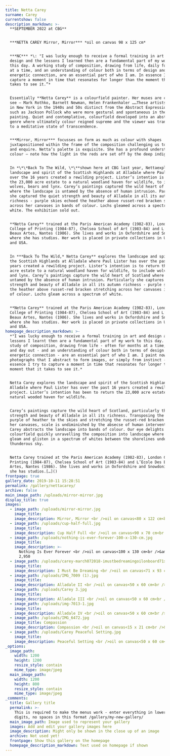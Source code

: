 ```yaml
---
title: Netta Carey
surname: Carey
currentshow: false
description_markdown: >-
  **SEPTEMBER 2022 at CBG**


  ***NETTA CAREY Mirror, Mirror*** *oil on canvas 98 x 125 cm*


  ***NC*** *\: "I was lucky enough to receive a formal training in art and
  design and the lessons I learned then are a fundamental part of my work to
  this day. A working study of composition, drawing from life, daily for months
  at a time, and an understanding of colour both in terms of design and
  energetic connection, are an essential part of who I am. In essence I try to
  capture a moment in time that resonates for longer than the moment that it
  takes to see it.”*


  Essentially **Netta Carey** is a colourfield painter. Her muses are clear to
  see – Mark Rothko, Barnett Newman, Helen Frankenhaler ……These artists emerged
  in New York in the 1940s and 50s distinct from the Abstract Expressionists
  such as Jackson Pollock who were more gestural and spontaneous in their
  painting. Quiet and contemplative, colourfield developed into an abstracted
  genre where ultimately colour reigned supreme and the viewer was transported
  to a meditative state of transcendence.


  ***Mirror, Mirror*** focusses on form as much as colour with shapes
  juxtapositioned within the frame of the composition challenging us to explore
  and enquire. Netta’s palette is exquisite. She has a profound understanding of
  colour – note how the light in the reds are set off by the deep indigo blue.


  In *\*\*Back To The Wild, \*\**shown here at CBG last year, Nettaexplored the
  landscape and spirit of the Scottish Highlands at Alladale where Paul Lister
  over the 16 years created a rewilding project. Lister’s intention is to return
  the 23,000 acre estate to a natural woodland haven for wildlife, to include
  wolves, bears and lynx. Carey’s paintings captured the wild heart of Scotland
  where the landscape is untamed by the absence of human intrusion. Particularly
  she captured the quiet strength and beauty of Alladale in all its autumn
  richness - purple skies echoed the heather above russet-red bracken stretching
  across her canvases in bands of colour. Lochs gleamed across a spectrum of
  white. The exhibition sold out.


  **Netta Carey** trained at the Paris American Academy (1982-83), London
  College of Printing (1984-87), Chelsea School of Art (1983-84) and L’Ecole Des
  Beaux Artes, Nantes (1986). She lives and works in Oxfordshire and Snowdonia
  where she has studios. Her work is placed in private collections in UK, France
  and USA.


  In ***Back To The Wild,* Netta Carey** explores the landscape and spirit of
  the Scottish Highlands at Alladale where Paul Lister has over the past 16
  years created a rewilding project. Lister’s intention is to return the 23,000
  acre estate to a natural woodland haven for wildlife, to include wolves, bears
  and lynx. Carey’s paintings capture the wild heart of Scotland where scale is
  untamed by the absence of human intrusion. Particularly she captures the quiet
  strength and beauty of Alladale in all its autumn richness - purple skies echo
  the heather above russet-red bracken stretching across her canvases in bands
  of colour. Lochs gleam across a spectrum of white.


  **Netta Carey** trained at the Paris American Academy (1982-83), London
  College of Printing (1984-87), Chelsea School of Art (1983-84) and L’Ecole Des
  Beaux Artes, Nantes (1986). She lives and works in Oxfordshire and Snowdonia
  where she has studios. Her work is placed in private collections in UK, France
  and USA.
homepage_description_markdown: >-
  *"I was lucky enough to receive a formal training in art and design and the
  lessons I learnt then are a fundamental part of my work to this day. A working
  study of composition, drawing from life - often for months at a time, day in
  and day out - and an understanding of colour both in terms of design and
  energetic connection - are an essential part of who I am. I paint now from
  photographs that I abstract to form images, or simply from instinct - in
  essence I try to capture a moment in time that resonates for longer than the
  moment that it takes to see it.*


  Netta Carey explores the landscape and spirit of the Scottish Highlands at
  Alladale where Paul Lister has over the past 16 years created a rewilding
  project. Lister’s intention has been to return the 23,000 acre estate to a
  natural wooded haven for wildlife.


  Carey’s paintings capture the wild heart of Scotland, particularly the quiet
  strength and beauty of Alladale in all its richness. Transposing the deep
  purple of heather to the skies and stretching the russet-red bracken across
  her canvases, scale is undiminished by the absecse of human intervention.
  Carey abstracts the landscape into bands of colour. Our eye delights in the
  colourfield quickly unravelling the composition into landscape where the lochs
  gleam and glisten in a spectrum of whites between the shorelines under a
  thunderous sky.


  Netta Carey trained at the Paris American Academy (1982-83), London College of
  Printing (1984-87), Chelsea School of Art (1983-84) and L’Ecole Des Beaux
  Artes, Nantes (1986). She lives and works in Oxfordshire and Snowdonia where
  she has studios.[…]()
frontpage: true
gallery_date: 2019-10-11 15:28:51
permalink: /gallery/nettacarey/
archive: false
main_image_path: /uploads/mirror-mirror.jpg
display_title: true
images:
  - image_path: /uploads/mirror-mirror.jpg
    image_title:
    image_description: Mirror, Mirror <br />oil on canvas<80 x 122 cm<br />&amp;pound 3,200
  - image_path: /uploads/cup-half-full.jpg
    image_title:
    image_description: Cup Half Full <br />oil on canvas<90 x 70 cm<br />&amp;pound 3,450 SOLD
  - image_path: /uploads/nothing-is-ever-forever-100-x-130-cm.jpg
    image_title:
    image_description: >-
      Nothing Is Ever Forever <br />oil on canvas<100 x 130 cm<br />&amp;pound
      2,950
  - image_path: /uploads/carey-march072018-imustbedreamingoilonboard71x91cms.jpg
    image_title:
    image_description: I Must Be Dreaming <br />oil on canvas<71 x 93 cm<br />&amp;pound 2,800
  - image_path: /uploads/IMG_7009 (1).jpg
    image_title:
    image_description: Alladale II <br />oil on canvas<50 x 60 cm<br />&amp;pound 1,250 SOLD
  - image_path: /uploads/Carey 3.jpg
    image_title:
    image_description: Alladale III <br />oil on canvas<50 x 60 cm<br />&amp;pound 1,250 SOLD
  - image_path: /uploads/img-7013-1.jpg
    image_title:
    image_description: Alladale IV <br />oil on canvas<50 x 60 cm<br />&amp;pound 1,250
  - image_path: /uploads/IMG_6472.jpg
    image_title: Compassion
    image_description: Compassion <br />oil on canvas<15 x 21 cm<br />&amp;pound 1,250
  - image_path: /uploads/Carey Peaceful Setting.jpg
    image_title:
    image_description: Peaceful Setting <br />oil on canvas<50 x 60 cm<br />&amp;pound 1,250
_options:
  image_path:
    width: 1200
    height: 1200
    resize_style: contain
    mime_type: image/jpeg
  main_image_path:
    width: 1200
    height: 800
    resize_style: contain
    mime_type: image/jpeg
_comments:
  title: Gallery title
  permalink: >-
    This is required to make the menus work - enter everything in lower case, no
    digits, no spaces in this format /gallery/my-new-gallery/
  main_image_path: Image used to represent your gallery
  images: Add and edit your gallery images here
  image_description: Might only be shown in the close up of an image
  archive: Not used yet!
  frontpage: Show this gallery on the homepage
  homepage_description_markdown: Text used on homepage if shown
---
```


